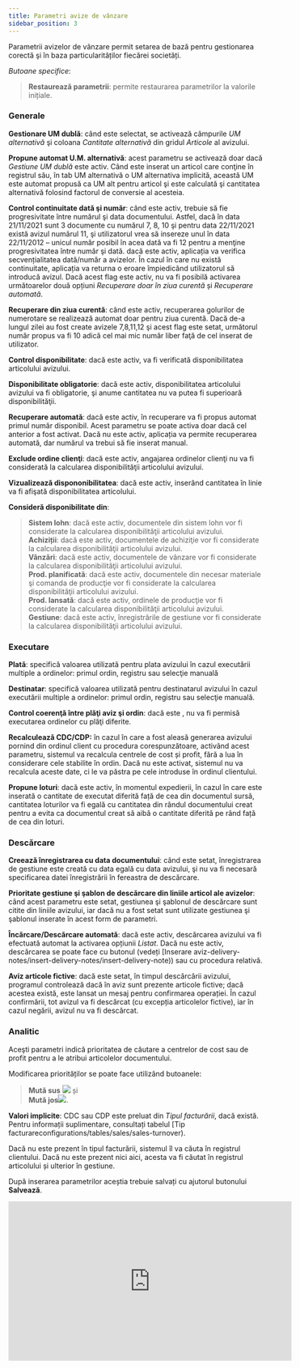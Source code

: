 ```yaml
---
title: Parametri avize de vânzare
sidebar_position: 3
---
```


Parametrii avizelor de vânzare permit setarea de bază pentru gestionarea corectă şi în baza particularităților fiecărei societăți.

*Butoane specifice*:

> **Restaurează parametrii**: permite restaurarea parametrilor la valorile inițiale. 

### Generale

**Gestionare UM dublă**: când este selectat, se activează câmpurile *UM alternativă* şi coloana *Cantitate alternativă* din gridul *Articole* al avizului. 

**Propune automat U.M. alternativă**: acest parametru se activează doar dacă *Gestiune UM dublă* este activ. Când este inserat un articol care conţine în registrul său, în tab UM alternativă o UM alternativa implicită, această UM este automat propusă ca UM alt pentru articol şi este calculată şi cantitatea alternativă folosind factorul de conversie al acesteia. 

**Control continuitate dată şi număr**: când este activ, trebuie să fie progresivitate între numărul şi data documentului. Astfel, dacă în data 21/11/2021 sunt 3 documente cu numărul 7, 8, 10 şi pentru data 22/11/2021 există avizul numărul 11, şi utilizatorul vrea să insereze unul în data 22/11/2012 – unicul număr posibil în acea dată va fi 12 pentru a menţine progresivitatea între număr şi dată.  dacă este activ, aplicația va verifica secvențialitatea dată/număr a avizelor. În cazul în care nu există continuitate, aplicația va returna o eroare împiedicând utilizatorul să introducă avizul. Dacă acest flag este activ, nu va fi posibilă activarea următoarelor două opțiuni *Recuperare doar în ziua curentă* și *Recuperare automată*.

**Recuperare din ziua curentă**: când este activ, recuperarea golurilor de numerotare se realizează automat doar pentru ziua curentă. Dacă de-a lungul zilei au fost create avizele 7,8,11,12 şi acest flag este setat, următorul număr propus va fi 10 adică cel mai mic număr liber faţă de cel inserat de utilizator.  

**Control disponibilitate**: dacă este activ, va fi verificată disponibilitatea articolului avizului. 

**Disponibilitate obligatorie**: dacă este activ, disponibilitatea articolului avizului va fi obligatorie, şi anume cantitatea nu va putea fi superioară disponibilităţii. 

**Recuperare automată**: dacă este activ, în recuperare va fi propus automat primul număr disponibil. Acest parametru se poate activa doar dacă cel anterior a fost activat. Dacă nu este activ, aplicația va permite recuperarea automată, dar numărul va trebui să fie inserat manual.

**Exclude ordine clienţi**: dacă este activ, angajarea ordinelor clienţi nu va fi considerată la calcularea disponibilităţii articolului avizului. 

**Vizualizează dispononibilitatea**: dacă este activ, inserând cantitatea în linie va fi afişată disponibilitatea articolului. 

**Consideră disponibilitate din**:  
> **Sistem lohn**: dacă este activ, documentele din sistem lohn vor fi considerate la calcularea disponibilităţii articolului avizului.  
> **Achiziții**: dacă este activ, documentele de achiziţie vor fi considerate la calcularea disponibilităţii articolului avizului.  
> **Vânzări**: dacă este activ, documentele de vânzare  vor fi considerate la calcularea disponibilităţii articolului avizului.  
> **Prod. planificată**: dacă este activ, documentele din necesar materiale şi comanda de producţie vor fi considerate la calcularea disponibilităţii articolului avizului.  
> **Prod. lansată**: dacă este activ, ordinele de producţie vor fi considerate la calcularea disponibilităţii articolului avizului.  
> **Gestiune**: dacă este activ, înregistrările de gestiune vor fi considerate la calcularea disponibilităţii articolului avizului.  

### Executare

**Plată**: specifică valoarea utilizată pentru plata avizului în cazul executării multiple a ordinelor: primul ordin, registru sau selecţie manuală 

**Destinatar**: specifică valoarea utilizată pentru destinatarul avizului în cazul executării multiple a ordinelor: primul ordin, registru sau selecţie manuală. 

**Control coerenţă între plăţi aviz şi ordin**: dacă este , nu va fi permisă executarea ordinelor cu plăţi diferite. 

**Recalculează CDC/CDP:** în cazul în care a fost aleasă generarea avizului pornind din ordinul client cu procedura corespunzătoare, activând acest parametru, sistemul va recalcula centrele de cost și profit, fără a lua în considerare cele stabilite în ordin. Dacă nu este activat, sistemul nu va recalcula aceste date, ci le va păstra pe cele introduse în ordinul clientului.

**Propune loturi**: dacă este activ, în momentul expedierii, în cazul în care este inserată o cantitate de executat diferită față de cea din documentul sursă, cantitatea loturilor va fi egală cu cantitatea din rândul documentului creat pentru a evita ca documentul creat să aibă o cantitate diferită pe rând față de cea din loturi.

### Descărcare

**Creează înregistrarea cu data documentului**: când este setat, înregistrarea de gestiune este creată cu data egală cu data avizului, şi nu va fi necesară specificarea datei înregistrării în fereastra de descărcare. 

**Prioritate gestiune şi şablon de descărcare din liniile articol ale avizelor**: când acest parametru este setat, gestiunea şi şablonul de descărcare sunt citite din liniile avizului, iar dacă nu a fost setat sunt utilizate gestiunea şi şablonul inserate în acest  form de parametri. 

**Încărcare/Descărcare automată**: dacă este activ, descărcarea avizului va fi efectuată automat la activarea opțiunii *Listat*. Dacă nu este activ, descărcarea se poate face cu butonul (vedeți [Inserare aviz-delivery-notes/insert-delivery-notes/insert-delivery-note)) sau cu procedura relativă.

**Aviz articole fictive**: dacă este setat, în timpul descărcării avizului, programul controlează dacă în aviz sunt prezente articole fictive; dacă acestea există, este lansat un mesaj pentru confirmarea operației. În cazul confirmării, tot avizul va fi descărcat (cu excepția articolelor fictive), iar în cazul negării, avizul nu va fi descărcat.

### Analitic

Aceşti parametri indică prioritatea de căutare a centrelor de cost sau de profit pentru a le atribui articolelor documentului.

Modificarea priorităților se poate face utilizând butoanele:  

> **Mută sus** ![](/img/neutral/common/move-up.png) și  
> **Mută jos**![](/img/neutral/common/delete-cc.png).

**Valori implicite**: CDC sau CDP este preluat din *Tipul facturării*, dacă există. Pentru informații suplimentare, consultați tabelul [Tip facturareconfigurations/tables/sales/sales-turnover).

Dacă nu este prezent în tipul facturării, sistemul îl va căuta în registrul clientului. Dacă nu este prezent nici aici, acesta va fi căutat în registrul articolului și ulterior în gestiune.

După inserarea parametrilor aceștia trebuie salvați cu ajutorul butonului **Salvează**.

<iframe width="560" height="315" src="https://www.youtube.com/embed/fEpcxS9pRkg" title="YouTube video player" frameborder="0" allow="accelerometer; autoplay; clipboard-write; encrypted-media; gyroscope; picture-in-picture" allowfullscreen></iframe>